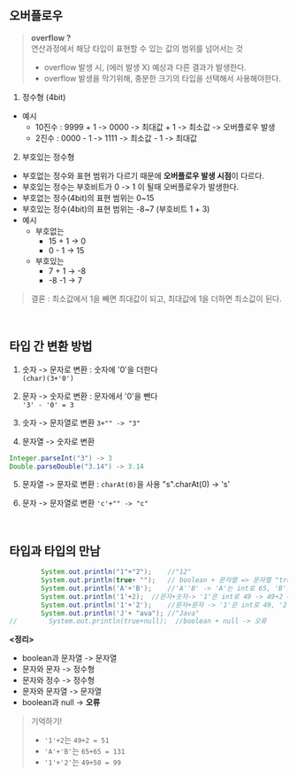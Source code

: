 ## 오버플로우

> **overflow ?** <br>
> 연산과정에서 해당 타입이 표현할 수 있는 값의 범위를 넘어서는 것<br>
> - overflow 발생 시, (에러 발생 X) 예상과 다른 결과가 발생한다.<br>
> - overflow 발생을 막기위해, 충분한 크기의 타입을 선택해서 사용해야한다.

1. 정수형  (4bit)
- 예시
  - 10진수 : 9999 + 1 -> 0000  ->  최대값 + 1 -> 최소값  -> 오버플로우 발생
  - 2진수 : 0000 - 1 -> 1111   ->  최소값 - 1 -> 최대값

2. 부호있는 정수형
- 부호없는 정수와 표현 범위가 다르기 때문에 **오버플로우 발생 시점**이 다르다.
- 부호있는 정수는 부호비트가 0 -> 1 이 될때 오버플로우가 발생한다.
- 부호없는 정수(4bit)의 표현 범위는 0~15
- 부호있는 정수(4bit)의 표현 범위는 -8~7  (부호비트 1 + 3)
- 예시
  - 부호없는
    - 15 + 1 -> 0
    - 0 - 1 -> 15
  - 부호있는
    - 7 + 1 -> -8
    - -8 -1 -> 7

> 결론 : 최소값에서 1을 빼면 최대값이 되고, 최대값에 1을 더하면 최소값이 된다.

<br>

## 타입 간 변환 방법
1. 숫자 -> 문자로 변환 : 숫자에 '0'을 더한다<br>
`(char)(3+'0')`
2. 문자 -> 숫자로 변환 : 문자에서 '0'을 뺀다<br>
`'3' - '0' = 3`

3. 숫자 -> 문자열로 변환
`3+"" -> "3"`
4. 문자열 -> 숫자로 변환
```java
Integer.parseInt("3") -> 3
Double.parseDouble("3.14") -> 3.14
```

5. 문자열 -> 문자로 변환 : `charAt(0)`을 사용
"s".charAt(0) -> 's'

6. 문자 -> 문자열로 변환
`'c'+"" -> "c"`

<br>

## 타입과 타입의 만남
```java
        System.out.println("1"+"2");    //"12"
        System.out.println(true+ "");   // boolean + 문자열 => 문자열 "true"
        System.out.println('A'+'B');    //'A''B' -> 'A'는 int로 65, 'B'는 int로 66 -> 65+66 = 131..
        System.out.println('1'+2);  //문자+숫자-> '1'은 int로 49 -> 49+2 = 51
        System.out.println('1'+'2');    //문자+문자 -> '1'은 int로 49, '2'는 int로 50 -> 49+50= 99
        System.out.println('J'+ "ava"); //"Java"
//        System.out.println(true+null);  //boolean + null -> 오류
```

**<정리>**<br>
- boolean과 문자열 -> 문자열
- 문자와 문자 -> 정수형
- 문자와 정수 -> 정수형
- 문자와 문자열 -> 문자열
- boolean과 null -> **오류**

> 기억하기! 
> - `'1'+2`는 `49+2 = 51`
> - `'A'+'B'`는 `65+65 = 131`
> - `'1'+'2'`는 `49+50 = 99`
